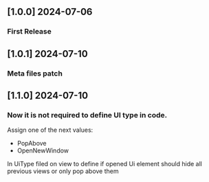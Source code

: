 ## [1.0.0] 2024-07-06
### First Release
## [1.0.1] 2024-07-10
### Meta files patch
## [1.1.0] 2024-07-10
### Now it is not required to define UI type in code.
Assign one of the next values:
 - PopAbove
 - OpenNewWindow

In UiType filed on view to define if opened Ui element should hide all previous views or only pop above them